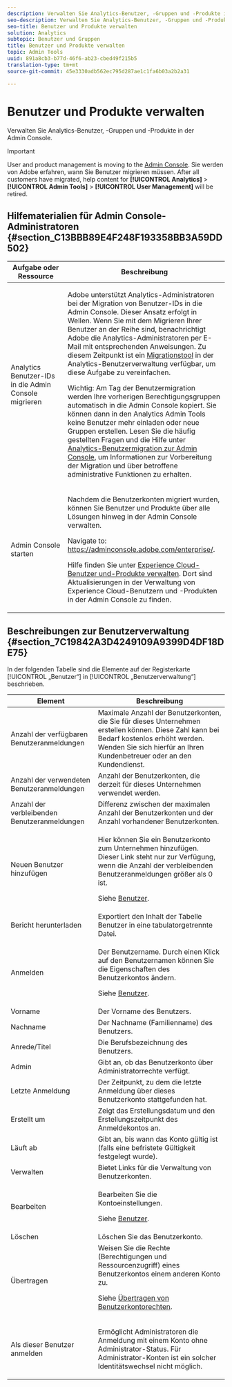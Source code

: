 ```yaml
---
description: Verwalten Sie Analytics-Benutzer, -Gruppen und -Produkte in der Admin Console.
seo-description: Verwalten Sie Analytics-Benutzer, -Gruppen und -Produkte in der Admin Console.
seo-title: Benutzer und Produkte verwalten
solution: Analytics
subtopic: Benutzer und Gruppen
title: Benutzer und Produkte verwalten
topic: Admin Tools
uuid: 891a8cb3-b77d-46f6-ab23-cbed49f215b5
translation-type: tm+mt
source-git-commit: 45e3330adb562ec795d287ae1c1fa6b03a2b2a31

---
```



# Benutzer und Produkte verwalten

Verwalten Sie Analytics-Benutzer, -Gruppen und -Produkte in der Admin Console.

>[!IMPORTANT]
>
>User and product management is moving to the [Admin Console](https://helpx.adobe.com/enterprise/using/admin-console.html). Sie werden von Adobe erfahren, wann Sie Benutzer migrieren müssen. After all customers have migrated, help content for **[!UICONTROL Analytics]** &gt; **[!UICONTROL Admin Tools]** &gt; **[!UICONTROL User Management]** will be retired.

## Hilfematerialien für Admin Console-Administratoren {#section_C13BBB89E4F248F193358BB3A59DD502}

<table id="table_9263797773A749628E12BB3C1EBE620B"> 
 <thead> 
  <tr> 
   <th colname="col1" class="entry"> Aufgabe oder Ressource </th> 
   <th colname="col2" class="entry"> Beschreibung </th> 
  </tr>
 </thead>
 <tbody> 
  <tr> 
   <td colname="col1"> <p>Analytics Benutzer-IDs in die Admin Console migrieren </p> </td> 
   <td colname="col2"> <p> Adobe unterstützt Analytics-Administratoren bei der Migration von Benutzer-IDs in die Admin Console. Dieser Ansatz erfolgt in Wellen. Wenn Sie mit dem Migrieren Ihrer Benutzer an der Reihe sind, benachrichtigt Adobe die Analytics-Administratoren per E-Mail mit entsprechenden Anweisungen. Zu diesem Zeitpunkt ist ein <a href="https://marketing.adobe.com/resources/help/en_US/experience-cloud/admin-console/analytics-migration/t_migrate-users.html" format="html" scope="external">Migrationstool</a> in der Analytics-Benutzerverwaltung verfügbar, um diese Aufgabe zu vereinfachen. </p> <p>Wichtig: Am Tag der Benutzermigration werden Ihre vorherigen Berechtigungsgruppen automatisch in die Admin Console kopiert. Sie können dann in den Analytics Admin Tools keine Benutzer mehr einladen oder neue Gruppen erstellen. Lesen Sie die häufig gestellten Fragen und die Hilfe unter <a href="https://marketing.adobe.com/resources/help/en_US/experience-cloud/admin-console/analytics-migration/" format="https" scope="external">Analytics-Benutzermigration zur Admin Console</a>, um Informationen zur Vorbereitung der Migration und über betroffene administrative Funktionen zu erhalten. </p> </td> 
  </tr> 
  <tr> 
   <td colname="col1"> <p>Admin Console starten </p> </td> 
   <td colname="col2"> <p>Nachdem die Benutzerkonten migriert wurden, können Sie Benutzer und Produkte über alle Lösungen hinweg in der Admin Console verwalten. </p> <p>Navigate to: <a href="https://adminconsole.adobe.com/enterprise/#" format="html" scope="external"> https://adminconsole.adobe.com/enterprise/</a>. </p> <p>Hilfe finden Sie unter <a href="https://marketing.adobe.com/resources/help/en_US/mcloud/admin_getting_started.html" format="html" scope="external">Experience Cloud-Benutzer und-Produkte verwalten</a>. Dort sind Aktualisierungen in der Verwaltung von Experience Cloud-Benutzern und -Produkten in der Admin Console zu finden. </p> </td> 
  </tr> 
 </tbody> 
</table>

## Beschreibungen zur Benutzerverwaltung {#section_7C19842A3D4249109A9399D4DF18DE75}

In der folgenden Tabelle sind die Elemente auf der Registerkarte [!UICONTROL „Benutzer“] in [!UICONTROL „Benutzerverwaltung“] beschrieben.

<table id="table_6F81D1095EB945D8995FF971B65BA52A"> 
 <thead> 
  <tr> 
   <th colname="col1" class="entry"> Element </th> 
   <th colname="col2" class="entry"> Beschreibung </th> 
  </tr> 
 </thead>
 <tbody> 
  <tr> 
   <td colname="col1"> <span class="wintitle"> Anzahl der verfügbaren Benutzeranmeldungen</span> </td> 
   <td colname="col2"> Maximale Anzahl der Benutzerkonten, die Sie für dieses Unternehmen erstellen können. Diese Zahl kann bei Bedarf kostenlos erhöht werden. Wenden Sie sich hierfür an Ihren Kundenbetreuer oder an den Kundendienst. </td> 
  </tr> 
  <tr> 
   <td colname="col1"> <span class="wintitle"> Anzahl der verwendeten Benutzeranmeldungen</span> </td> 
   <td colname="col2"> Anzahl der Benutzerkonten, die derzeit für dieses Unternehmen verwendet werden. </td> 
  </tr> 
  <tr> 
   <td colname="col1"> <span class="wintitle"> Anzahl der verbleibenden Benutzeranmeldungen</span> </td> 
   <td colname="col2"> Differenz zwischen der maximalen Anzahl der Benutzerkonten und der Anzahl vorhandener Benutzerkonten. </td> 
  </tr> 
  <tr> 
   <td colname="col1"> <span class="wintitle"> Neuen Benutzer hinzufügen</span> </td> 
   <td colname="col2"> <p>Hier können Sie ein Benutzerkonto zum Unternehmen hinzufügen. Dieser Link steht nur zur Verfügung, wenn die Anzahl der verbleibenden Benutzeranmeldungen größer als 0 ist. </p> <p>Siehe <a href="/help/admin/user-management2/c-user-management/users.md" format="dita" scope="local"> Benutzer</a>. </p> </td> 
  </tr> 
  <tr> 
   <td colname="col1"> <span class="wintitle"> Bericht herunterladen</span> </td> 
   <td colname="col2">Exportiert den Inhalt der Tabelle <span class="wintitle">Benutzer</span> in eine tabulatorgetrennte Datei. </td> 
  </tr> 
  <tr> 
   <td colname="col1"> <span class="wintitle"> Anmelden</span> </td> 
   <td colname="col2"> <p>Der Benutzername. Durch einen Klick auf den Benutzernamen können Sie die Eigenschaften des Benutzerkontos ändern. </p> <p>Siehe <a href="/help/admin/user-management2/c-user-management/users.md" format="dita" scope="local"> Benutzer</a>. </p> </td> 
  </tr> 
  <tr> 
   <td colname="col1"> <span class="wintitle"> Vorname</span> </td> 
   <td colname="col2"> Der Vorname des Benutzers. </td> 
  </tr> 
  <tr> 
   <td colname="col1"> <span class="wintitle"> Nachname</span> </td> 
   <td colname="col2"> Der Nachname (Familienname) des Benutzers. </td> 
  </tr> 
  <tr> 
   <td colname="col1"> <span class="wintitle"> Anrede/Titel</span> </td> 
   <td colname="col2"> Die Berufsbezeichnung des Benutzers. </td> 
  </tr> 
  <tr> 
   <td colname="col1"> <span class="wintitle"> Admin</span> </td> 
   <td colname="col2"> Gibt an, ob das Benutzerkonto über Administratorrechte verfügt. </td> 
  </tr> 
  <tr> 
   <td colname="col1"> <span class="wintitle"> Letzte Anmeldung</span> </td> 
   <td colname="col2"> Der Zeitpunkt, zu dem die letzte Anmeldung über dieses Benutzerkonto stattgefunden hat. </td> 
  </tr> 
  <tr> 
   <td colname="col1"><span class="wintitle"> Erstellt um</span> </td> 
   <td colname="col2"> Zeigt das Erstellungsdatum und den Erstellungszeitpunkt des Anmeldekontos an. </td> 
  </tr> 
  <tr> 
   <td colname="col1"> <span class="wintitle"> Läuft ab</span> </td> 
   <td colname="col2"> Gibt an, bis wann das Konto gültig ist (falls eine befristete Gültigkeit festgelegt wurde). </td> 
  </tr> 
  <tr> 
   <td colname="col1"> <span class="wintitle"> Verwalten</span> </td> 
   <td colname="col2"> Bietet Links für die Verwaltung von Benutzerkonten. </td> 
  </tr> 
  <tr> 
   <td colname="col1"> <span class="wintitle"> Bearbeiten</span> </td> 
   <td colname="col2"> <p>Bearbeiten Sie die Kontoeinstellungen. </p> <p>Siehe <a href="/help/admin/user-management2/c-user-management/users.md" format="dita" scope="local"> Benutzer</a>. </p> </td> 
  </tr> 
  <tr> 
   <td colname="col1"> <span class="wintitle"> Löschen</span> </td> 
   <td colname="col2"> Löschen Sie das Benutzerkonto. </td> 
  </tr> 
  <tr> 
   <td colname="col1"> <span class="wintitle"> Übertragen</span> </td> 
   <td colname="col2">Weisen Sie die Rechte (Berechtigungen und Ressourcenzugriff) eines Benutzerkontos einem anderen Konto zu. <p>Siehe <a href="/help/admin/user-management2/c-user-management/t-transfer-user-accout-privileges.md" format="dita" scope="local"> Übertragen von Benutzerkontorechten</a>. </p> </td> 
  </tr> 
  <tr> 
   <td colname="col1"><span class="wintitle"> Als dieser Benutzer anmelden</span> </td> 
   <td colname="col2"> <p>Ermöglicht Administratoren die Anmeldung mit einem Konto ohne Administrator-Status. Für Administrator-Konten ist ein solcher Identitätswechsel nicht möglich. </p> </td> 
  </tr> 
 </tbody> 
</table>

